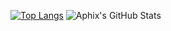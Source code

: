 <!--
**aphix-dev/aphix-dev** is a ✨ _special_ ✨ repository because its `README.md` (this file) appears on your GitHub profile.

- 🔭 I’m currently working on ...
- 🌱 I’m currently learning ...
- 👯 I’m looking to collaborate on ...
- 🤔 I’m looking for help with ...
- 💬 Ask me about ...
- 📫 How to reach me: ...
- 😄 Pronouns: ...
- ⚡ Fun fact: ...
-->

[![Top Langs](https://github-readme-stats.vercel.app/api/top-langs/?username=aphix-dev&theme=radical&hide=c#)](https://github.com/aphix-dev/github-readme-stats)
![Aphix's GitHub Stats](https://github-readme-stats.vercel.app/api?username=aphix-dev&hide=contribs,prs&theme=radical)
